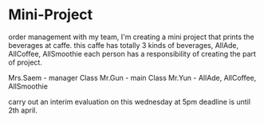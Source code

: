 # Mini-Project
order management
with my team, I'm creating a mini project that prints the beverages at caffe.
this caffe has totally 3 kinds of beverages, AllAde, AllCoffee, AllSmoothie
each person has a responsibility of creating the part of project.

Mrs.Saem - manager Class
Mr.Gun - main Class
Mr.Yun - AllAde, AllCoffee, AllSmoothie

carry out an interim evaluation on this wednesday at 5pm
deadline is until 2th april.
